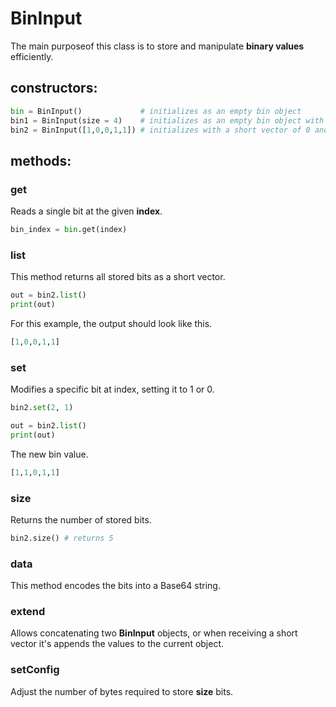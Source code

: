 # BinInput
The main purposeof this class is to store and manipulate **binary values** efficiently.  
## constructors:
```python
bin = BinInput()             # initializes as an empty bin object
bin1 = BinInput(size = 4)    # initializes as an empty bin object with a especifc size
bin2 = BinInput([1,0,0,1,1]) # initializes with a short vector of 0 and 1
```
## methods:
### get
Reads a single bit at the given **index**.
```python
bin_index = bin.get(index)
```
### list
This method returns all stored bits as a short vector.
```python
out = bin2.list()
print(out)
```
For this example, the output should look like this.
```python
[1,0,0,1,1]
```
### set
Modifies a specific bit at index, setting it to 1 or 0.
```python
bin2.set(2, 1)

out = bin2.list()
print(out)
```
The new bin value.
```python
[1,1,0,1,1]
```
### size
Returns the number of stored bits.
```python
bin2.size() # returns 5
```
### data
This method encodes the bits into a Base64 string.
### extend
Allows concatenating two **BinInput** objects, or when receiving a short vector it's appends the values to the current object.
### setConfig
Adjust the number of bytes required to store **size** bits.

